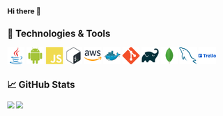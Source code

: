 ### Hi there 👋  

## 🔧 Technologies & Tools
<div>
  <img src="https://raw.githubusercontent.com/devicons/devicon/master/icons/java/java-original.svg" alt="Java" width="40" height="40" />
  <img src="https://raw.githubusercontent.com/devicons/devicon/master/icons/android/android-original.svg" alt="Android" width="40" height="40" />
  <img src="https://raw.githubusercontent.com/devicons/devicon/master/icons/javascript/javascript-plain.svg" alt="Javascript" width="40" height="40" />
  <img src="https://raw.githubusercontent.com/devicons/devicon/master/icons/bash/bash-original.svg" alt="Bash" width="40" height="40" />
  <img src="https://raw.githubusercontent.com/devicons/devicon/master/icons/amazonwebservices/amazonwebservices-original-wordmark.svg" alt="Amazon" width="40" height="40" />
  <img src="https://raw.githubusercontent.com/devicons/devicon/master/icons/docker/docker-original.svg" alt="Docker" width="40" height="40" />
  <img src="https://raw.githubusercontent.com/devicons/devicon/master/icons/git/git-original.svg" alt="Git" width="40" height="40" />
  <img src="https://raw.githubusercontent.com/devicons/devicon/master/icons/gradle/gradle-plain.svg" alt="Gradle" width="40" height="40" />
  <img src="https://raw.githubusercontent.com/devicons/devicon/master/icons/mongodb/mongodb-original.svg" alt="MongoDB" width="40" height="40" />
  <img src="https://raw.githubusercontent.com/devicons/devicon/master/icons/mysql/mysql-original.svg" alt="MySQL" width="40" height="40" />
  <img src="https://raw.githubusercontent.com/devicons/devicon/master/icons/trello/trello-plain-wordmark.svg" alt="Bash" width="40" height="40" />
</div>

## &#x1f4c8; GitHub Stats
![](https://github-readme-stats.vercel.app/api?username=sapirmadmon&show_icons=true&theme=radical&line_height=33) ![](https://github-readme-stats.vercel.app/api/top-langs/?username=sapirmadmon&hide=C%23%0A,html&theme=dark)


